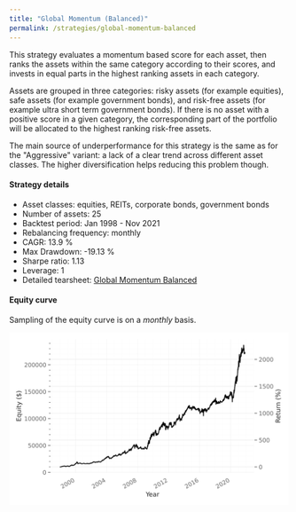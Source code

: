 ```yaml
---
title: "Global Momentum (Balanced)"
permalink: /strategies/global-momentum-balanced
---
```


This strategy evaluates a momentum based score for each asset, then ranks the assets within the same category according to their scores, and invests in equal parts in the highest ranking assets in each category.

Assets are grouped in three categories: risky assets (for example equities), safe assets (for example government bonds), and risk-free assets (for example ultra short term government bonds). If there is no asset with a positive score in a given category, the corresponding part of the portfolio will be allocated to the highest ranking risk-free assets.

The main source of underperformance for this strategy is the same as for the "Aggressive" variant: a lack of a clear trend across different asset classes. The higher diversification helps reducing this problem though.

#### Strategy details
* Asset classes: equities, REITs, corporate bonds, government bonds
* Number of assets: 25
* Backtest period: Jan 1998 - Nov 2021
* Rebalancing frequency: monthly
* CAGR: 13.9 %
* Max Drawdown: -19.13 %
* Sharpe ratio: 1.13
* Leverage: 1
* Detailed tearsheet: [Global Momentum Balanced](/tearsheets/GlobalMomentumBalanced.html)

#### Equity curve
Sampling of the equity curve is on a _monthly_ basis.

![Global Momentum](/images/GlobalMomentumBalanced.svg)
